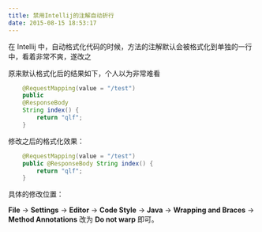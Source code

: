 ```yaml
---
title: 禁用Intellij的注解自动折行
date: 2015-08-15 18:53:17
---
```


在 Intellij 中，自动格式化代码的时候，方法的注解默认会被格式化到单独的一行中，看着非常不爽，遂改之

原来默认格式化后的结果如下，个人以为非常难看

```Java
    @RequestMapping(value = "/test")
    public
    @ResponseBody
    String index() {
        return "qlf";
    }
```

修改之后的格式化效果：

```Java
    @RequestMapping(value = "/test")
    public @ResponseBody String index() {
        return "qlf";
    }
```

具体的修改位置：

**File** -> **Settings** -> **Editor** -> **Code Style** -> **Java** -> **Wrapping and Braces** -> **Method Annotations** 改为 **Do not warp** 即可。
